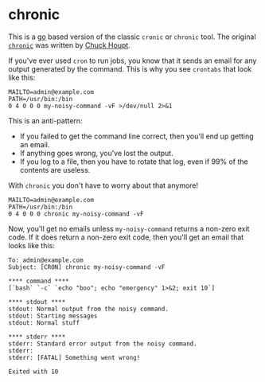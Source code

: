 chronic
=======

This is a [go](https://golang.org/) based version of the classic `cronic` or
`chronic` tool. The original [`chronic`](http://habilis.net/cronic/) was
written by [Chuck Houpt](http://habilis.net/chuck/).

If you've ever used `cron` to run jobs, you know that it sends an email for any
output generated by the command. This is why you see `crontabs` that look like
this:

    MAILTO=admin@example.com
    PATH=/usr/bin:/bin
    0 4 0 0 0 my-noisy-command -vF >/dev/null 2>&1

This is an anti-pattern:

-   If you failed to get the command line correct, then you'll end up getting
    an email.
-   If anything goes wrong, you've lost the output.
-   If you log to a file, then you have to rotate that log, even if 99% of the
    contents are useless.

With `chronic` you don't have to worry about that anymore!

    MAILTO=admin@example.com
    PATH=/usr/bin:/bin
    0 4 0 0 0 chronic my-noisy-command -vF

Now, you'll get no emails unless `my-noisy-command` returns a non-zero exit
code.  If it does return a non-zero exit code, then you'll get an email that
looks like this:

```
To: admin@example.com
Subject: [CRON] chronic my-noisy-command -vF

**** command ****
[`bash` `-c` `echo "boo"; echo "emergency" 1>&2; exit 10`]

**** stdout ****
stdout: Normal output from the noisy command.
stdout: Starting messages
stdout: Normal stuff

**** stderr ****
stderr: Standard error output from the noisy command.
stderr:
stderr: [FATAL] Something went wrong!

Exited with 10
```
